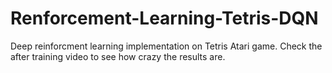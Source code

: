 # Renforcement-Learning-Tetris-DQN
Deep reinforcment learning implementation on Tetris Atari game.
Check the after training video to see how crazy the results are.
